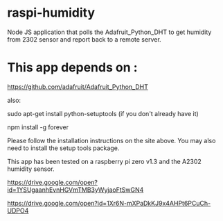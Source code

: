 # raspi-humidity
Node JS application that polls the Adafruit_Python_DHT to get humidity from 2302 sensor and report back to a remote server.

# This app depends on :

https://github.com/adafruit/Adafruit_Python_DHT

also:

sudo apt-get install python-setuptools (if you don't already have it)

npm install -g forever

Please follow the installation instructions on the site above.  You may also need to
install the setup tools package.

This app has been tested on a raspberry pi zero v1.3 and the A2302 humidity sensor.

https://drive.google.com/open?id=1YSUgaanhEvnHGVmTMB3yWyjaoFtSwGN4

https://drive.google.com/open?id=1Xr6N-mXPaDkKJ9x4AHPt6PCuCh-UDPO4

